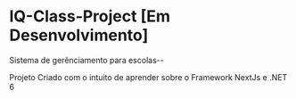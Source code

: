 # IQ-Class-Project [Em Desenvolvimento]

Sistema de gerênciamento para escolas--

Projeto Criado com o intuito de aprender sobre o Framework NextJs e .NET 6
